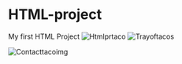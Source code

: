 # HTML-project
My first HTML Project
![Htmlprtaco](https://github.com/RutuGugwad/HTML-project/assets/155225625/df9105c8-ef8e-49b6-ba99-1f68e2446bdc)
![Trayoftacos](https://github.com/RutuGugwad/HTML-project/assets/155225625/d70574fb-6e23-43f5-a961-ff97eeed64d1)

![Contacttacoimg](https://github.com/RutuGugwad/HTML-project/assets/155225625/53edd3e8-7d5e-4b23-8bc5-905373725c3b)

